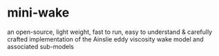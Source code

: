 # mini-wake
an open-source, light weight, fast to run, easy to understand  &amp; carefully crafted implementation of the Ainslie eddy viscosity wake model and associated sub-models
